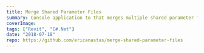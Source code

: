 ```yaml
---
title: Merge Shared Parameter Files
summary: Console application to that merges multiple shared parameter files into a single file
coverImage:
tags: ["Revit", "C#.Net"]
date: "2018-07-18"
repo: https://github.com/ericanastas/merge-shared-parameter-files
---
```

